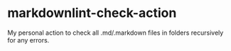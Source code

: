 # markdownlint-check-action
My personal action to check all .md/.markdown files in folders recursively for any errors.
